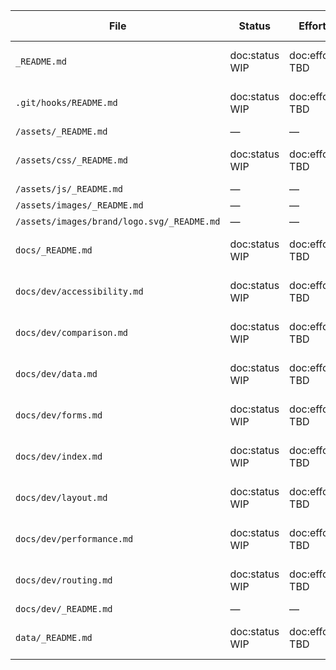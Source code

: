 | File | Status | Effort | Last Updated | Acceptance |
|------|--------|--------|---------------|------------|
| `_README.md` | doc:status WIP | doc:effort TBD | doc:updated 2025-05-04 | 0/2 complete |
| `.git/hooks/README.md` | doc:status WIP | doc:effort TBD | doc:updated 2025-05-04 | 0/2 complete |
| `/assets/_README.md` | — | — | — | — |
| `/assets/css/_README.md` | doc:status WIP | doc:effort TBD | doc:updated 2025-05-04 | 0/2 complete |
| `/assets/js/_README.md` | — | — | — | — |
| `/assets/images/_README.md` | — | — | — | — |
| `/assets/images/brand/logo.svg/_README.md` | — | — | — | — |
| `docs/_README.md` | doc:status WIP | doc:effort TBD | doc:updated 2025-05-04 | 0/2 complete |
| `docs/dev/accessibility.md` | doc:status WIP | doc:effort TBD | doc:updated 2025-05-04 | 0/2 complete |
| `docs/dev/comparison.md` | doc:status WIP | doc:effort TBD | doc:updated 2025-05-04 | 0/2 complete |
| `docs/dev/data.md` | doc:status WIP | doc:effort TBD | doc:updated 2025-05-04 | 0/2 complete |
| `docs/dev/forms.md` | doc:status WIP | doc:effort TBD | doc:updated 2025-05-04 | 0/2 complete |
| `docs/dev/index.md` | doc:status WIP | doc:effort TBD | doc:updated 2025-05-04 | 0/2 complete |
| `docs/dev/layout.md` | doc:status WIP | doc:effort TBD | doc:updated 2025-05-04 | 0/2 complete |
| `docs/dev/performance.md` | doc:status WIP | doc:effort TBD | doc:updated 2025-05-04 | 0/2 complete |
| `docs/dev/routing.md` | doc:status WIP | doc:effort TBD | doc:updated 2025-05-04 | 0/2 complete |
| `docs/dev/_README.md` | — | — | — | — |
| `data/_README.md` | doc:status WIP | doc:effort TBD | doc:updated 2025-05-04 | 0/2 complete |
